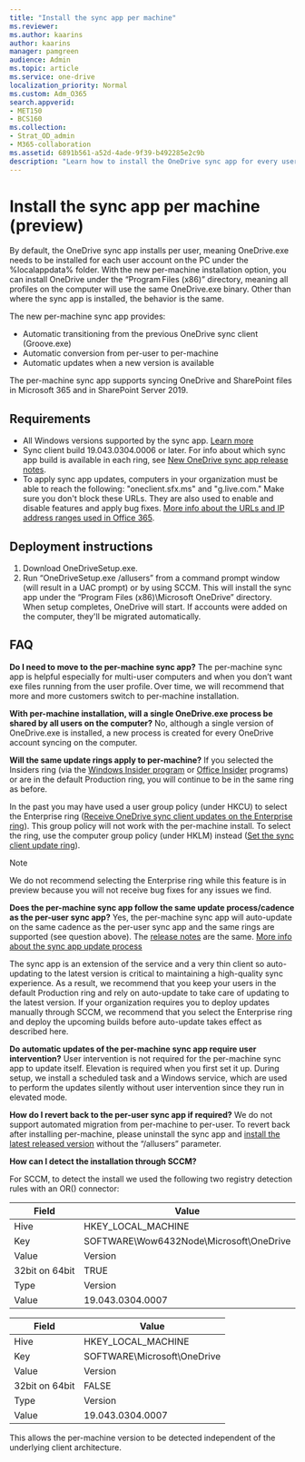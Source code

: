 ```yaml
---
title: "Install the sync app per machine"
ms.reviewer: 
ms.author: kaarins
author: kaarins
manager: pamgreen
audience: Admin
ms.topic: article
ms.service: one-drive
localization_priority: Normal
ms.custom: Adm_O365
search.appverid:
- MET150
- BCS160
ms.collection: 
- Strat_OD_admin
- M365-collaboration
ms.assetid: 6891b561-a52d-4ade-9f39-b492285e2c9b
description: "Learn how to install the OneDrive sync app for every user account on a Windows PC."
---
```


# Install the sync app per machine (preview)

By default, the OneDrive sync app installs per user, meaning OneDrive.exe needs to be installed for each user account on the PC under the %localappdata% folder. With the new per-machine installation option, you can install OneDrive under the “Program Files (x86)” directory, meaning all profiles on the computer will use the same OneDrive.exe binary. Other than where the sync app is installed, the behavior is the same.  

The new per-machine sync app provides:

- Automatic transitioning from the previous OneDrive sync client (Groove.exe)
- Automatic conversion from per-user to per-machine
- Automatic updates when a new version is available

The per-machine sync app supports syncing OneDrive and SharePoint files in Microsoft 365 and in SharePoint Server 2019. 

## Requirements

- All Windows versions supported by the sync app. [Learn more](https://support.office.com/article/onedrive-system-requirements-cc0cb2b8-f446-445c-9b52-d3c2627d681e)
- Sync client build 19.043.0304.0006 or later. For info about which sync app build is available in each ring, see [New OneDrive sync app release notes](https://support.office.com/article/845dcf18-f921-435e-bf28-4e24b95e5fc0).
- To apply sync app updates, computers in your organization must be able to reach the following: "oneclient.sfx.ms" and "g.live.com." Make sure you don't block these URLs. They are also used to enable and disable features and apply bug fixes. [More info about the URLs and IP address ranges used in Office 365](/office365/enterprise/urls-and-ip-address-ranges).

  
## Deployment instructions

1. Download OneDriveSetup.exe.
2. Run “OneDriveSetup.exe /allusers” from a command prompt window (will result in a UAC prompt) or by using SCCM. This will install the sync app under the “Program Files (x86)\Microsoft OneDrive” directory. 
When setup completes, OneDrive will start. If accounts were added on the computer, they'll be migrated automatically.  
  
## FAQ

**Do I need to move to the per-machine sync app?** 
The per-machine sync app is helpful especially for multi-user computers and when you don’t want exe files running from the user profile. Over time, we will recommend that more and more customers switch to per-machine installation. 
 
**With per-machine installation, will a single OneDrive.exe process be shared by all users on the computer?** 
No, although a single version of OneDrive.exe is installed, a new process is created for every OneDrive account syncing on the computer. 
 
**Will the same update rings apply to per-machine?** 
If you selected the Insiders ring (via the [Windows Insider program](https://insider.windows.com/) or [Office Insider](https://products.office.com/office-insider) programs) or are in the default Production ring, you will continue to be in the same ring as before. 
 
In the past you may have used a user group policy (under HKCU) to select the Enterprise ring ([Receive OneDrive sync client updates on the Enterprise ring](https://docs.microsoft.com/en-us/OneDrive/use-group-policy#EnableEnterpriseUpdate)). This group policy will not work with the per-machine install. To select the ring, use the computer group policy (under HKLM) instead ([Set the sync client update ring](use-group-policy.md#GPOSetUpdateRing)).

> [!NOTE]
> We do not recommend selecting the Enterprise ring while this feature is in preview because you will not receive bug fixes for any issues we find.  
 
**Does the per-machine sync app follow the same update process/cadence as the per-user sync app?** 
Yes, the per-machine sync app will auto-update on the same cadence as the per-user sync app and the same rings are supported (see question above). The [release notes](https://support.office.com/article/845dcf18-f921-435e-bf28-4e24b95e5fc0) are the same. [More info about the sync app update process](sync-client-update-process.md)
 
The sync app is an extension of the service and a very thin client so auto-updating to the latest version is critical to maintaining a high-quality sync experience. As a result, we recommend that you keep your users in the default Production ring and rely on auto-update to take care of updating to the latest version. If your organization requires you to deploy updates manually through SCCM, we recommend that you select the Enterprise ring and deploy the upcoming builds before auto-update takes effect as described here. 

**Do automatic updates of the per-machine sync app require user intervention?**
User intervention is not required for the per-machine sync app to update itself. Elevation is required when you first set it up. During setup, we install a scheduled task and a Windows service, which are used to perform the updates silently without user intervention since they run in elevated mode.

**How do I revert back to the per-user sync app if required?** 
We do not support automated migration from per-machine to per-user. To revert back after installing per-machine, please uninstall the sync app and [install the latest released version](https://go.microsoft.com/fwlink/?linkid=844652) without the “/allusers” parameter.

**How can I detect the installation through SCCM?** 

For SCCM, to detect the install we used the following two registry detection rules with an OR() connector:

|Field|Value|
|---|---|
|Hive|   HKEY_LOCAL_MACHINE|
|Key|    SOFTWARE\Wow6432Node\Microsoft\OneDrive|
|Value|  Version|
|32bit on 64bit| TRUE|
|Type|   Version|
|Value|  19.043.0304.0007|


|Field|Value|
|---|---|
|Hive|   HKEY_LOCAL_MACHINE|
|Key|    SOFTWARE\Microsoft\OneDrive|
|Value|  Version|
|32bit on 64bit| FALSE|
|Type|   Version|
|Value|  19.043.0304.0007|

This allows the per-machine version to be detected independent of the underlying client architecture.
